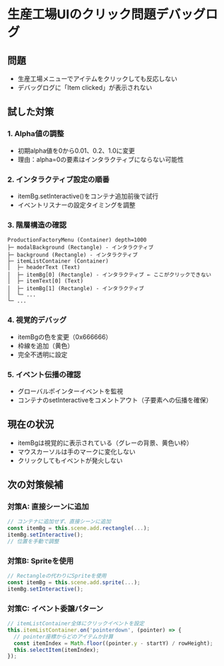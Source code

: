 # 生産工場UIのクリック問題デバッグログ

## 問題
- 生産工場メニューでアイテムをクリックしても反応しない
- デバッグログに「Item clicked」が表示されない

## 試した対策

### 1. Alpha値の調整
- 初期alpha値を0から0.01、0.2、1.0に変更
- 理由：alpha=0の要素はインタラクティブにならない可能性

### 2. インタラクティブ設定の順番
- itemBg.setInteractive()をコンテナ追加前後で試行
- イベントリスナーの設定タイミングを調整

### 3. 階層構造の確認
```
ProductionFactoryMenu (Container) depth=1000
├─ modalBackground (Rectangle) - インタラクティブ
├─ background (Rectangle) - インタラクティブ
├─ itemListContainer (Container)
│  ├─ headerText (Text)
│  ├─ itemBg[0] (Rectangle) - インタラクティブ ← ここがクリックできない
│  ├─ itemText[0] (Text)
│  ├─ itemBg[1] (Rectangle) - インタラクティブ
│  └─ ...
└─ ...
```

### 4. 視覚的デバッグ
- itemBgの色を変更（0x666666）
- 枠線を追加（黄色）
- 完全不透明に設定

### 5. イベント伝播の確認
- グローバルポインターイベントを監視
- コンテナのsetInteractiveをコメントアウト（子要素への伝播を確保）

## 現在の状況
- itemBgは視覚的に表示されている（グレーの背景、黄色い枠）
- マウスカーソルは手のマークに変化しない
- クリックしてもイベントが発火しない

## 次の対策候補

### 対策A: 直接シーンに追加
```javascript
// コンテナに追加せず、直接シーンに追加
const itemBg = this.scene.add.rectangle(...);
itemBg.setInteractive();
// 位置を手動で調整
```

### 対策B: Spriteを使用
```javascript
// Rectangleの代わりにSpriteを使用
const itemBg = this.scene.add.sprite(...);
itemBg.setInteractive();
```

### 対策C: イベント委譲パターン
```javascript
// itemListContainer全体にクリックイベントを設定
this.itemListContainer.on('pointerdown', (pointer) => {
  // pointer座標からどのアイテムか計算
  const itemIndex = Math.floor((pointer.y - startY) / rowHeight);
  this.selectItem(itemIndex);
});
```